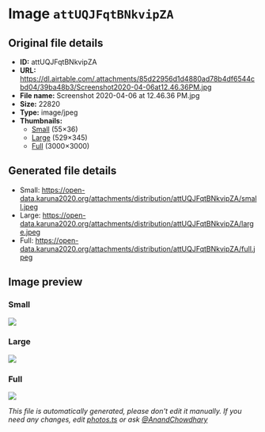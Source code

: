 # Image `attUQJFqtBNkvipZA`

## Original file details

- **ID:** attUQJFqtBNkvipZA
- **URL:** https://dl.airtable.com/.attachments/85d22956d1d4880ad78b4df6544cbd04/39ba48b3/Screenshot2020-04-06at12.46.36PM.jpg
- **File name:** Screenshot 2020-04-06 at 12.46.36 PM.jpg
- **Size:** 22820
- **Type:** image/jpeg
- **Thumbnails:**
  - [Small](https://dl.airtable.com/.attachmentThumbnails/56b95c978ba8e67b9063e4d5292366f3/96feda83) (55×36)
  - [Large](https://dl.airtable.com/.attachmentThumbnails/645cb518f8ff2dec874d21a6cdc47bd8/c9952f1c) (529×345)
  - [Full](https://dl.airtable.com/.attachmentThumbnails/301ccb0bb02537ecfc8f11b1b27708bf/99947229) (3000×3000)

## Generated file details

- Small: https://open-data.karuna2020.org/attachments/distribution/attUQJFqtBNkvipZA/small.jpeg
- Large: https://open-data.karuna2020.org/attachments/distribution/attUQJFqtBNkvipZA/large.jpeg
- Full: https://open-data.karuna2020.org/attachments/distribution/attUQJFqtBNkvipZA/full.jpeg

## Image preview

### Small

![](https://open-data.karuna2020.org/attachments/distribution/attUQJFqtBNkvipZA/small.jpeg)

### Large

![](https://open-data.karuna2020.org/attachments/distribution/attUQJFqtBNkvipZA/large.jpeg)

### Full

![](https://open-data.karuna2020.org/attachments/distribution/attUQJFqtBNkvipZA/full.jpeg)

_This file is automatically generated, please don't edit it manually. If you need any changes, edit [photos.ts](/photos.ts) or ask [@AnandChowdhary](https://github.com/AnandChowdhary)_

